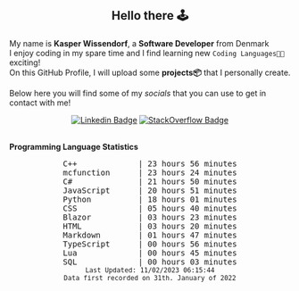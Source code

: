 ## <p align="center">Hello there 🕹️</p>

My name is **Kasper Wissendorf**, a **Software Developer** from Denmark<br/>
I enjoy coding in my spare time and I find learning new `Coding Languages👨‍💻` exciting!<br/>
On this GitHub Profile, I will upload some **projects📦** that I personally create.

Below here you will find some of my *socials* that you can use to get in contact with me! 

<div align="center">
  
[![Linkedin Badge](https://img.shields.io/badge/-LinkedIn-blue?style=flat-square&logo=Linkedin&logoColor=white)](https://www.linkedin.com/in/kasper-wissendorf-7279011b6/)
[![StackOverflow Badge](https://img.shields.io/badge/-Stack%20Overflow-FE7A16?style=flat-square&logo=Stack-Overflow&logoColor=white)](https://stackoverflow.com/users/18100435/kasper-wissendorf)
</div>

<br>
<strong>Programming Language Statistics</strong>
<br>
<div align="center">
<pre>
C++             | 23 hours 56 minutes
mcfunction      | 23 hours 24 minutes
C#              | 21 hours 50 minutes
JavaScript      | 20 hours 51 minutes
Python          | 18 hours 01 minutes
CSS             | 05 hours 40 minutes
Blazor          | 03 hours 23 minutes
HTML            | 03 hours 20 minutes
Markdown        | 01 hours 47 minutes
TypeScript      | 00 hours 56 minutes
Lua             | 00 hours 45 minutes
SQL             | 00 hours 03 minutes
<sub>Last Updated: 11/02/2023 06:15:44</sub>
<sub>Data first recorded on 31th. January of 2022</sub>
</pre>
</div>

